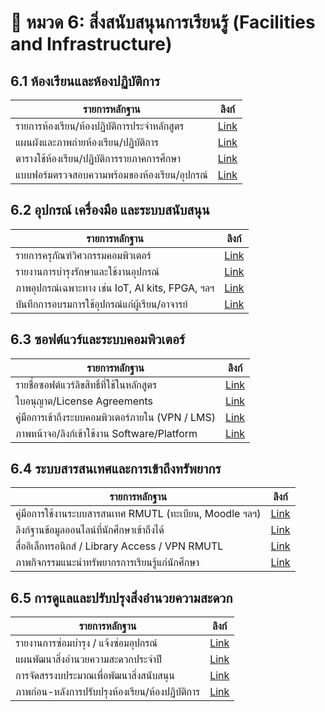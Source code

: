 # 📘 หมวด 6: สิ่งสนับสนุนการเรียนรู้ (Facilities and Infrastructure)

## 6.1 ห้องเรียนและห้องปฏิบัติการ

| รายการหลักฐาน | ลิงก์ |
|----------------|-------|
| รายการห้องเรียน/ห้องปฏิบัติการประจำหลักสูตร | [Link]() |
| แผนผังและภาพถ่ายห้องเรียน/ปฏิบัติการ | [Link]() |
| ตารางใช้ห้องเรียน/ปฏิบัติการรายภาคการศึกษา | [Link]() |
| แบบฟอร์มตรวจสอบความพร้อมของห้องเรียน/อุปกรณ์ | [Link]() |

## 6.2 อุปกรณ์ เครื่องมือ และระบบสนับสนุน

| รายการหลักฐาน | ลิงก์ |
|----------------|-------|
| รายการครุภัณฑ์วิศวกรรมคอมพิวเตอร์ | [Link]() |
| รายงานการบำรุงรักษาและใช้งานอุปกรณ์ | [Link]() |
| ภาพอุปกรณ์เฉพาะทาง เช่น IoT, AI kits, FPGA, ฯลฯ | [Link]() |
| บันทึกการอบรมการใช้อุปกรณ์แก่ผู้เรียน/อาจารย์ | [Link]() |

## 6.3 ซอฟต์แวร์และระบบคอมพิวเตอร์

| รายการหลักฐาน | ลิงก์ |
|----------------|-------|
| รายชื่อซอฟต์แวร์ลิขสิทธิ์ที่ใช้ในหลักสูตร | [Link]() |
| ใบอนุญาต/License Agreements | [Link]() |
| คู่มือการเข้าถึงระบบคอมพิวเตอร์ภายใน (VPN / LMS) | [Link]() |
| ภาพหน้าจอ/ลิงก์เข้าใช้งาน Software/Platform | [Link]() |

## 6.4 ระบบสารสนเทศและการเข้าถึงทรัพยากร

| รายการหลักฐาน | ลิงก์ |
|----------------|-------|
| คู่มือการใช้งานระบบสารสนเทศ RMUTL (ทะเบียน, Moodle ฯลฯ) | [Link]() |
| ลิงก์ฐานข้อมูลออนไลน์ที่นักศึกษาเข้าถึงได้ | [Link]() |
| สื่ออิเล็กทรอนิกส์ / Library Access / VPN RMUTL | [Link]() |
| ภาพกิจกรรมแนะนำทรัพยากรการเรียนรู้แก่นักศึกษา | [Link]() |

## 6.5 การดูแลและปรับปรุงสิ่งอำนวยความสะดวก

| รายการหลักฐาน | ลิงก์ |
|----------------|-------|
| รายงานการซ่อมบำรุง / แจ้งซ่อมอุปกรณ์ | [Link]() |
| แผนพัฒนาสิ่งอำนวยความสะดวกประจำปี | [Link]() |
| การจัดสรรงบประมาณเพื่อพัฒนาสิ่งสนับสนุน | [Link]() |
| ภาพก่อน-หลังการปรับปรุงห้องเรียน/ห้องปฏิบัติการ | [Link]() |
